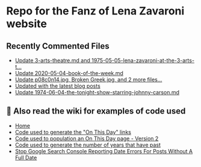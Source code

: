 # Repo for the Fanz of Lena Zavaroni website

## Recently Commented Files
<!-- BLOG-POST-LIST:START -->
- [Update 3-arts-theatre.md and 1975-05-05-lena-zavaroni-at-the-3-arts-t…](https://github.com/FanzOfLenaZavaroni/fanzoflenazavaroni.github.io/commit/54947e7d2699b22de2289eff7af20c8f6348d899)
- [Update 2020-05-04-book-of-the-week.md](https://github.com/FanzOfLenaZavaroni/fanzoflenazavaroni.github.io/commit/0a586792d7f9d6c847cbd50cc29e618db5c6eeca)
- [Update p08c0n14.jpg, Broken Greek.jpg, and 2 more files...](https://github.com/FanzOfLenaZavaroni/fanzoflenazavaroni.github.io/commit/813eb5d1ecfe6f293b2c0e7d9df1688582230eea)
- [Updated with the latest blog posts](https://github.com/FanzOfLenaZavaroni/fanzoflenazavaroni.github.io/commit/405a1121137d38b24b417b6d7f04366c6700b0d4)
- [Update 1974-06-04-the-tonight-show-starring-johnny-carson.md](https://github.com/FanzOfLenaZavaroni/fanzoflenazavaroni.github.io/commit/ac4b22a5d68c5f94621e4c6ce86c9821870b7be9)
<!-- BLOG-POST-LIST:END -->

## :notebook: Also read the wiki for examples of code used
* [Home](https://github.com/FanzOfLenaZavaroni/fanzoflenazavaroni.github.io/wiki)
* [Code used to generate the "On This Day" links](https://github.com/FanzOfLenaZavaroni/fanzoflenazavaroni.github.io/wiki/On-This-Day-Code)
* [Code used to population an On This Day page - Version 2](https://github.com/FanzOfLenaZavaroni/fanzoflenazavaroni.github.io/wiki/Code-used-to-population-an-On-This-Day-page-%E2%80%90-Version-2)
* [Code used to generate the number of years that have past](https://github.com/FanzOfLenaZavaroni/fanzoflenazavaroni.github.io/wiki/Number-of-years-gone-by-code)
* [Stop Google Search Console Reporting Date Errors For Posts Without A Full Date](https://github.com/FanzOfLenaZavaroni/fanzoflenazavaroni.github.io/wiki/Stop-Google-Search-Console-Reporting-Date-Errors-For-Posts-Without-A-Full-Date)
